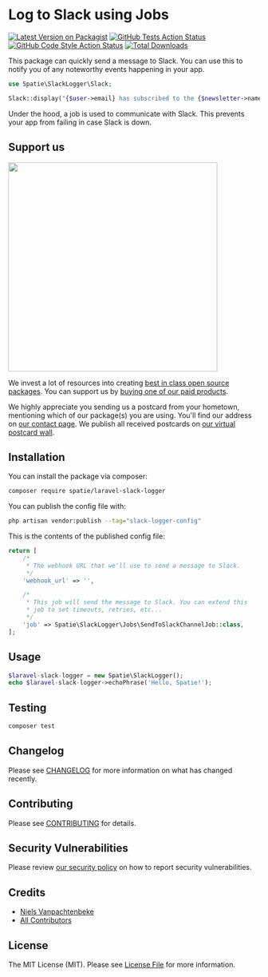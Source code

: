 # Log to Slack using Jobs

[![Latest Version on Packagist](https://img.shields.io/packagist/v/spatie/laravel-slack-logger.svg?style=flat-square)](https://packagist.org/packages/spatie/laravel-slack-logger)
[![GitHub Tests Action Status](https://img.shields.io/github/workflow/status/spatie/laravel-slack-logger/run-tests?label=tests)](https://github.com/spatie/laravel-slack-logger/actions?query=workflow%3Arun-tests+branch%3Amain)
[![GitHub Code Style Action Status](https://img.shields.io/github/workflow/status/spatie/laravel-slack-logger/Check%20&%20fix%20styling?label=code%20style)](https://github.com/spatie/laravel-slack-logger/actions?query=workflow%3A"Check+%26+fix+styling"+branch%3Amain)
[![Total Downloads](https://img.shields.io/packagist/dt/spatie/laravel-slack-logger.svg?style=flat-square)](https://packagist.org/packages/spatie/laravel-slack-logger)

This package can quickly send a message to Slack. You can use this to notify you of any noteworthy events happening in your app.

```php
use Spatie\SlackLogger\Slack;

Slack::display("{$user->email} has subscribed to the {$newsletter->name} newsletter!");
```

Under the hood, a job is used to communicate with Slack. This prevents your app from failing in case Slack is down.

## Support us

[<img src="https://github-ads.s3.eu-central-1.amazonaws.com/laravel-slack-logger.jpg?t=1" width="419px" />](https://spatie.be/github-ad-click/laravel-slack-logger)

We invest a lot of resources into creating [best in class open source packages](https://spatie.be/open-source). You can support us by [buying one of our paid products](https://spatie.be/open-source/support-us).

We highly appreciate you sending us a postcard from your hometown, mentioning which of our package(s) you are using. You'll find our address on [our contact page](https://spatie.be/about-us). We publish all received postcards on [our virtual postcard wall](https://spatie.be/open-source/postcards).

## Installation

You can install the package via composer:

```bash
composer require spatie/laravel-slack-logger
```

You can publish the config file with:

```bash
php artisan vendor:publish --tag="slack-logger-config"
```

This is the contents of the published config file:

```php
return [
    /*
     * The webhook URL that we'll use to send a message to Slack.
     */
    'webhook_url' => '',

    /*
     * This job will send the message to Slack. You can extend this
     * job to set timeouts, retries, etc...
     */
    'job' => Spatie\SlackLogger\Jobs\SendToSlackChannelJob::class,
];
```

## Usage

```php
$laravel-slack-logger = new Spatie\SlackLogger();
echo $laravel-slack-logger->echoPhrase('Hello, Spatie!');
```

## Testing

```bash
composer test
```

## Changelog

Please see [CHANGELOG](CHANGELOG.md) for more information on what has changed recently.

## Contributing

Please see [CONTRIBUTING](.github/CONTRIBUTING.md) for details.

## Security Vulnerabilities

Please review [our security policy](../../security/policy) on how to report security vulnerabilities.

## Credits

- [Niels Vanpachtenbeke](https://github.com/Nielsvanpach)
- [All Contributors](../../contributors)

## License

The MIT License (MIT). Please see [License File](LICENSE.md) for more information.
